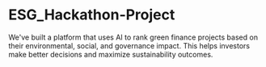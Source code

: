 # ESG_Hackathon-Project
We've built a platform that uses AI to rank green finance projects based on their environmental, social, and governance impact. This helps investors make better decisions and maximize sustainability outcomes.
